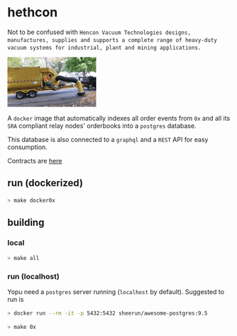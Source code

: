 # hethcon

Not to be confused with `Hencon Vacuum Technologies designs, manufactures, supplies and supports a complete range of heavy-duty vacuum systems for industrial, plant and mining applications.`

![logo](logo.gif?raw=true)

A `docker` image that automatically indexes all order events from `0x` and all its `SRA` compliant relay nodes' orderbooks into a `postgres` database.

This database is also connected to a `graphql` and a `REST` API for easy consumption.

Contracts are [here](https://0xproject.com/wiki#Deployed-Addresses)

## run (dockerized)
```bash
> make docker0x
```

## building

### local
```bash
> make all
```

### run (localhost)

Yopu need a `postgres` server running (`localhost` by default). Suggested to run is
```bash
> docker run --rm -it -p 5432:5432 sheerun/awesome-postgres:9.5
```

```bash
> make 0x
```
